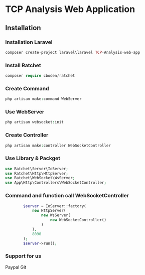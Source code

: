# TCP Analysis Web Application

## Installation 
### Installation Laravel
```php
composer create-project laravel\laravel TCP-Analysis-web-app
```
### Install Ratchet
```php
composer require cboden/ratchet
```
### Create Command 
```php 
php artisan make:command WebServer
```
### Use WebServer
```php
php artisan websocket:init
```

### Create Controller
```php
php artisan make:controller WebSocketController
```
### Use Library & Packget
```php
use Ratchet\Server\IoServer;
use Ratchet\Http\HttpServer;
use Ratchet\WebSocket\WsServer;
use App\Http\Controllers\WebSocketController;

```

### Command and function call WebSocketController 
```php
        $server = IoServer::factory(
            new HttpServer(
                new WsServer(
                    new WebSocketController()
                )
            ),
            8090
        );
        $server->run();

```
### Support for us
Paypal 
Git 
